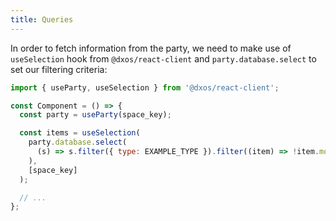 ```yaml
---
title: Queries
---
```


In order to fetch information from the party, we need to make use of `useSelection` hook from `@dxos/react-client` and `party.database.select` to set our filtering criteria:

```jsx
import { useParty, useSelection } from '@dxos/react-client';

const Component = () => {
  const party = useParty(space_key);

  const items = useSelection(
    party.database.select(
      (s) => s.filter({ type: EXAMPLE_TYPE }).filter((item) => !item.model.getProperty('deleted')).items
    ),
    [space_key]
  );

  // ...
};
```

